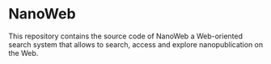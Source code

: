 # NanoWeb

This repository contains the source code of NanoWeb a Web-oriented search system that allows to search, access and explore nanopublication on the Web.
